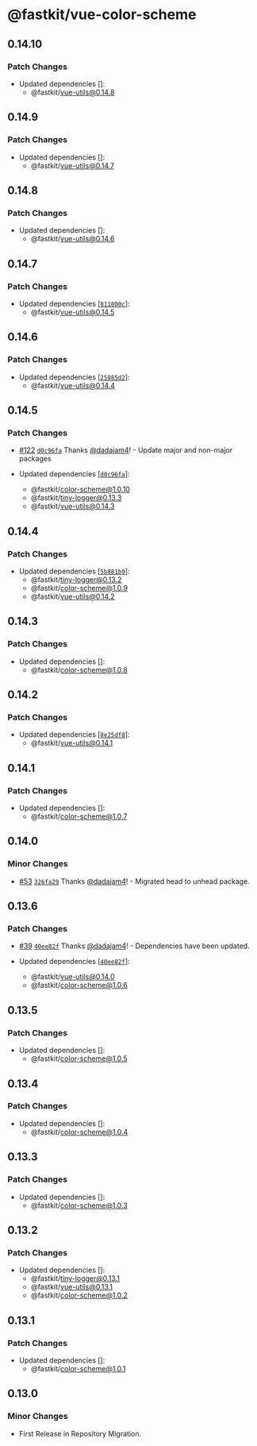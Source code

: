# @fastkit/vue-color-scheme

## 0.14.10

### Patch Changes

- Updated dependencies []:
  - @fastkit/vue-utils@0.14.8

## 0.14.9

### Patch Changes

- Updated dependencies []:
  - @fastkit/vue-utils@0.14.7

## 0.14.8

### Patch Changes

- Updated dependencies []:
  - @fastkit/vue-utils@0.14.6

## 0.14.7

### Patch Changes

- Updated dependencies [[`811800c`](https://github.com/dadajam4/fastkit/commit/811800c8aec5dc1236a887e35aa846560b8c40f7)]:
  - @fastkit/vue-utils@0.14.5

## 0.14.6

### Patch Changes

- Updated dependencies [[`25885d2`](https://github.com/dadajam4/fastkit/commit/25885d2139c445478ce9aa7ff03539398f28cd55)]:
  - @fastkit/vue-utils@0.14.4

## 0.14.5

### Patch Changes

- [#122](https://github.com/dadajam4/fastkit/pull/122) [`d0c96fa`](https://github.com/dadajam4/fastkit/commit/d0c96faf96b6c91bcb8bc0b1ca9d22fc8ede303e) Thanks [@dadajam4](https://github.com/dadajam4)! - Update major and non-major packages

- Updated dependencies [[`d0c96fa`](https://github.com/dadajam4/fastkit/commit/d0c96faf96b6c91bcb8bc0b1ca9d22fc8ede303e)]:
  - @fastkit/color-scheme@1.0.10
  - @fastkit/tiny-logger@0.13.3
  - @fastkit/vue-utils@0.14.3

## 0.14.4

### Patch Changes

- Updated dependencies [[`5b881b9`](https://github.com/dadajam4/fastkit/commit/5b881b94ce1852c12cc3c8f6954564d5235cba4d)]:
  - @fastkit/tiny-logger@0.13.2
  - @fastkit/color-scheme@1.0.9
  - @fastkit/vue-utils@0.14.2

## 0.14.3

### Patch Changes

- Updated dependencies []:
  - @fastkit/color-scheme@1.0.8

## 0.14.2

### Patch Changes

- Updated dependencies [[`8e25df8`](https://github.com/dadajam4/fastkit/commit/8e25df840c83d63617f5f343939fc22abf06b4a0)]:
  - @fastkit/vue-utils@0.14.1

## 0.14.1

### Patch Changes

- Updated dependencies []:
  - @fastkit/color-scheme@1.0.7

## 0.14.0

### Minor Changes

- [#53](https://github.com/dadajam4/fastkit/pull/53) [`326fa29`](https://github.com/dadajam4/fastkit/commit/326fa29bf34fe8501be6c5a4fa190244d1068090) Thanks [@dadajam4](https://github.com/dadajam4)! - Migrated head to unhead package.

## 0.13.6

### Patch Changes

- [#39](https://github.com/dadajam4/fastkit/pull/39) [`40ee82f`](https://github.com/dadajam4/fastkit/commit/40ee82f4501b88e44ad9b67918df2237298493a0) Thanks [@dadajam4](https://github.com/dadajam4)! - Dependencies have been updated.

- Updated dependencies [[`40ee82f`](https://github.com/dadajam4/fastkit/commit/40ee82f4501b88e44ad9b67918df2237298493a0)]:
  - @fastkit/vue-utils@0.14.0
  - @fastkit/color-scheme@1.0.6

## 0.13.5

### Patch Changes

- Updated dependencies []:
  - @fastkit/color-scheme@1.0.5

## 0.13.4

### Patch Changes

- Updated dependencies []:
  - @fastkit/color-scheme@1.0.4

## 0.13.3

### Patch Changes

- Updated dependencies []:
  - @fastkit/color-scheme@1.0.3

## 0.13.2

### Patch Changes

- Updated dependencies []:
  - @fastkit/tiny-logger@0.13.1
  - @fastkit/vue-utils@0.13.1
  - @fastkit/color-scheme@1.0.2

## 0.13.1

### Patch Changes

- Updated dependencies []:
  - @fastkit/color-scheme@1.0.1

## 0.13.0

### Minor Changes

- First Release in Repository Migration.
